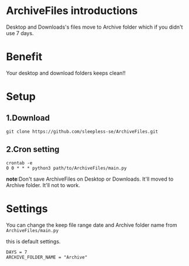 # ArchiveFiles introductions

Desktop and Downloads's files move to Archive folder which if you didn't use 7 days.

# Benefit

Your desktop and download folders keeps clean!!

# Setup

## 1.Download

`git clone https://github.com/sleepless-se/ArchiveFiles.git`


## 2.Cron setting
```
crontab -e
0 0 * * * python3 path/to/ArchiveFiles/main.py
```
**note**:Don't save ArchiveFiles on Desktop or Downloads. It'll moved to Archive folder. It'll not to work.

# Settings

You can change the keep file range date and Archive folder name from `ArchiveFiles/main.py` 

this is default settings.

```
DAYS = 7 
ARCHIVE_FOLDER_NAME = "Archive"
```
